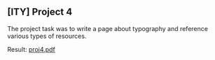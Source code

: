 ## [ITY] Project 4

The project task was to write a page about typography and reference various types of resources.

Result: [proj4.pdf](/ity/ity-proj4/proj4.pdf)
